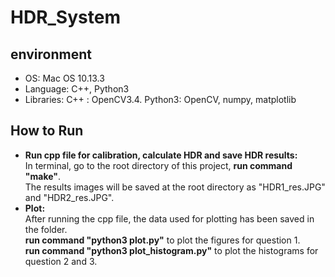 # HDR_System
## environment
*  OS: Mac OS 10.13.3
*  Language: C++, Python3
*  Libraries: C++ : OpenCV3.4. Python3: OpenCV, numpy, matplotlib 

## How to Run
*  **Run cpp file for calibration, calculate HDR and save HDR results:**  
 In terminal, go to the root directory of this project, **run command "make"**.  
 The results images will be saved at the root directory as "HDR1_res.JPG" and "HDR2_res.JPG".  
*  **Plot:**  
 After running the cpp file, the data used for plotting has been saved in the folder.  
 **run command "python3 plot.py"** to plot the figures for question 1.  
 **run command "python3 plot_histogram.py"** to plot the histograms for question 2 and 3.
